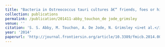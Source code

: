 ```yaml
---
title: "Bacteria in Ostreococcus tauri cultures â€“ friends, foes or hitchhikers?"
collection: publications
permalink: /publication/201411-abby_touchon_de jode_grimsley
venue: ''
citation: 'S. S. Abby, M. Touchon, A. De Jode, N. Grimsley <i>et al.</i>. <b>Bacteria in Ostreococcus tauri cultures â€“ friends, foes or hitchhikers?</b>, <i>Front. Microbiol.,</i> November 2014'
year: '2014'
paperurl: 'http://journal.frontiersin.org/article/10.3389/fmicb.2014.00505/abstract'
---
```

